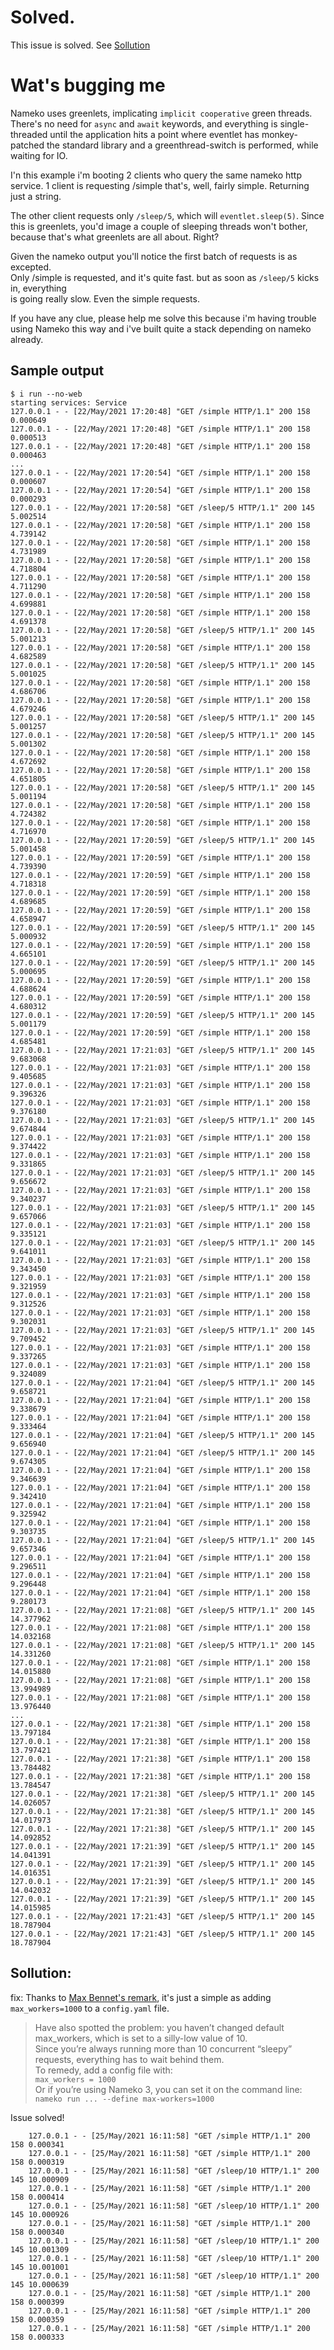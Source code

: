 # Solved.

This issue is solved. See [Sollution](#sollution)

# Wat's bugging me

Nameko uses greenlets, implicating `implicit cooperative` green threads.  
There's no need for `async` and `await`  keywords, and everything is single-threaded until
the application hits a point where eventlet has monkey-patched the standard library and a
greenthread-switch is performed, while waiting for IO.

I'n this example i'm booting 2 clients who query the same nameko http service.
1 client is requesting /simple that's, well, fairly simple. Returning just a string.

The other client requests only `/sleep/5`, which will `eventlet.sleep(5)`. Since this is
greenlets, you'd image a couple of sleeping threads won't bother, because that's what
greenlets are all about. Right?

Given the nameko output you'll notice the first batch of requests is as excepted.  
Only /simple is requested, and it's quite fast. but as soon as `/sleep/5` kicks in, everything  
is going really slow. Even the simple requests.

If you have any clue, please help me solve this because i'm having trouble using Nameko this way
and i've built quite a stack depending on nameko already.


## Sample output
```log
$ i run --no-web
starting services: Service
127.0.0.1 - - [22/May/2021 17:20:48] "GET /simple HTTP/1.1" 200 158 0.000649
127.0.0.1 - - [22/May/2021 17:20:48] "GET /simple HTTP/1.1" 200 158 0.000513
127.0.0.1 - - [22/May/2021 17:20:48] "GET /simple HTTP/1.1" 200 158 0.000463
... 
127.0.0.1 - - [22/May/2021 17:20:54] "GET /simple HTTP/1.1" 200 158 0.000607
127.0.0.1 - - [22/May/2021 17:20:54] "GET /simple HTTP/1.1" 200 158 0.000293
127.0.0.1 - - [22/May/2021 17:20:58] "GET /sleep/5 HTTP/1.1" 200 145 5.002514
127.0.0.1 - - [22/May/2021 17:20:58] "GET /simple HTTP/1.1" 200 158 4.739142
127.0.0.1 - - [22/May/2021 17:20:58] "GET /simple HTTP/1.1" 200 158 4.731989
127.0.0.1 - - [22/May/2021 17:20:58] "GET /simple HTTP/1.1" 200 158 4.718804
127.0.0.1 - - [22/May/2021 17:20:58] "GET /simple HTTP/1.1" 200 158 4.711290
127.0.0.1 - - [22/May/2021 17:20:58] "GET /simple HTTP/1.1" 200 158 4.699881
127.0.0.1 - - [22/May/2021 17:20:58] "GET /simple HTTP/1.1" 200 158 4.691378
127.0.0.1 - - [22/May/2021 17:20:58] "GET /sleep/5 HTTP/1.1" 200 145 5.001213
127.0.0.1 - - [22/May/2021 17:20:58] "GET /simple HTTP/1.1" 200 158 4.682589
127.0.0.1 - - [22/May/2021 17:20:58] "GET /sleep/5 HTTP/1.1" 200 145 5.001025
127.0.0.1 - - [22/May/2021 17:20:58] "GET /simple HTTP/1.1" 200 158 4.686706
127.0.0.1 - - [22/May/2021 17:20:58] "GET /simple HTTP/1.1" 200 158 4.679246
127.0.0.1 - - [22/May/2021 17:20:58] "GET /sleep/5 HTTP/1.1" 200 145 5.001257
127.0.0.1 - - [22/May/2021 17:20:58] "GET /sleep/5 HTTP/1.1" 200 145 5.001302
127.0.0.1 - - [22/May/2021 17:20:58] "GET /simple HTTP/1.1" 200 158 4.672692
127.0.0.1 - - [22/May/2021 17:20:58] "GET /simple HTTP/1.1" 200 158 4.651805
127.0.0.1 - - [22/May/2021 17:20:58] "GET /sleep/5 HTTP/1.1" 200 145 5.001194
127.0.0.1 - - [22/May/2021 17:20:58] "GET /simple HTTP/1.1" 200 158 4.724382
127.0.0.1 - - [22/May/2021 17:20:58] "GET /simple HTTP/1.1" 200 158 4.716970
127.0.0.1 - - [22/May/2021 17:20:59] "GET /sleep/5 HTTP/1.1" 200 145 5.001458
127.0.0.1 - - [22/May/2021 17:20:59] "GET /simple HTTP/1.1" 200 158 4.739390
127.0.0.1 - - [22/May/2021 17:20:59] "GET /simple HTTP/1.1" 200 158 4.718318
127.0.0.1 - - [22/May/2021 17:20:59] "GET /simple HTTP/1.1" 200 158 4.689685
127.0.0.1 - - [22/May/2021 17:20:59] "GET /simple HTTP/1.1" 200 158 4.658947
127.0.0.1 - - [22/May/2021 17:20:59] "GET /sleep/5 HTTP/1.1" 200 145 5.000932
127.0.0.1 - - [22/May/2021 17:20:59] "GET /simple HTTP/1.1" 200 158 4.665101
127.0.0.1 - - [22/May/2021 17:20:59] "GET /sleep/5 HTTP/1.1" 200 145 5.000695
127.0.0.1 - - [22/May/2021 17:20:59] "GET /simple HTTP/1.1" 200 158 4.688624
127.0.0.1 - - [22/May/2021 17:20:59] "GET /simple HTTP/1.1" 200 158 4.680312
127.0.0.1 - - [22/May/2021 17:20:59] "GET /sleep/5 HTTP/1.1" 200 145 5.001179
127.0.0.1 - - [22/May/2021 17:20:59] "GET /simple HTTP/1.1" 200 158 4.685481
127.0.0.1 - - [22/May/2021 17:21:03] "GET /sleep/5 HTTP/1.1" 200 145 9.683068
127.0.0.1 - - [22/May/2021 17:21:03] "GET /simple HTTP/1.1" 200 158 9.405685
127.0.0.1 - - [22/May/2021 17:21:03] "GET /simple HTTP/1.1" 200 158 9.396326
127.0.0.1 - - [22/May/2021 17:21:03] "GET /simple HTTP/1.1" 200 158 9.376180
127.0.0.1 - - [22/May/2021 17:21:03] "GET /sleep/5 HTTP/1.1" 200 145 9.674844
127.0.0.1 - - [22/May/2021 17:21:03] "GET /simple HTTP/1.1" 200 158 9.374422
127.0.0.1 - - [22/May/2021 17:21:03] "GET /simple HTTP/1.1" 200 158 9.331865
127.0.0.1 - - [22/May/2021 17:21:03] "GET /sleep/5 HTTP/1.1" 200 145 9.656672
127.0.0.1 - - [22/May/2021 17:21:03] "GET /simple HTTP/1.1" 200 158 9.340237
127.0.0.1 - - [22/May/2021 17:21:03] "GET /sleep/5 HTTP/1.1" 200 145 9.657066
127.0.0.1 - - [22/May/2021 17:21:03] "GET /simple HTTP/1.1" 200 158 9.335121
127.0.0.1 - - [22/May/2021 17:21:03] "GET /sleep/5 HTTP/1.1" 200 145 9.641011
127.0.0.1 - - [22/May/2021 17:21:03] "GET /simple HTTP/1.1" 200 158 9.343450
127.0.0.1 - - [22/May/2021 17:21:03] "GET /simple HTTP/1.1" 200 158 9.321959
127.0.0.1 - - [22/May/2021 17:21:03] "GET /simple HTTP/1.1" 200 158 9.312526
127.0.0.1 - - [22/May/2021 17:21:03] "GET /simple HTTP/1.1" 200 158 9.302031
127.0.0.1 - - [22/May/2021 17:21:03] "GET /sleep/5 HTTP/1.1" 200 145 9.709452
127.0.0.1 - - [22/May/2021 17:21:03] "GET /simple HTTP/1.1" 200 158 9.337265
127.0.0.1 - - [22/May/2021 17:21:03] "GET /simple HTTP/1.1" 200 158 9.324089
127.0.0.1 - - [22/May/2021 17:21:04] "GET /sleep/5 HTTP/1.1" 200 145 9.658721
127.0.0.1 - - [22/May/2021 17:21:04] "GET /simple HTTP/1.1" 200 158 9.338679
127.0.0.1 - - [22/May/2021 17:21:04] "GET /simple HTTP/1.1" 200 158 9.333464
127.0.0.1 - - [22/May/2021 17:21:04] "GET /sleep/5 HTTP/1.1" 200 145 9.656940
127.0.0.1 - - [22/May/2021 17:21:04] "GET /sleep/5 HTTP/1.1" 200 145 9.674305
127.0.0.1 - - [22/May/2021 17:21:04] "GET /simple HTTP/1.1" 200 158 9.346639
127.0.0.1 - - [22/May/2021 17:21:04] "GET /simple HTTP/1.1" 200 158 9.342410
127.0.0.1 - - [22/May/2021 17:21:04] "GET /simple HTTP/1.1" 200 158 9.325942
127.0.0.1 - - [22/May/2021 17:21:04] "GET /simple HTTP/1.1" 200 158 9.303735
127.0.0.1 - - [22/May/2021 17:21:04] "GET /sleep/5 HTTP/1.1" 200 145 9.657346
127.0.0.1 - - [22/May/2021 17:21:04] "GET /simple HTTP/1.1" 200 158 9.296511
127.0.0.1 - - [22/May/2021 17:21:04] "GET /simple HTTP/1.1" 200 158 9.296448
127.0.0.1 - - [22/May/2021 17:21:04] "GET /simple HTTP/1.1" 200 158 9.280173
127.0.0.1 - - [22/May/2021 17:21:08] "GET /sleep/5 HTTP/1.1" 200 145 14.377962
127.0.0.1 - - [22/May/2021 17:21:08] "GET /simple HTTP/1.1" 200 158 14.032168
127.0.0.1 - - [22/May/2021 17:21:08] "GET /sleep/5 HTTP/1.1" 200 145 14.331260
127.0.0.1 - - [22/May/2021 17:21:08] "GET /simple HTTP/1.1" 200 158 14.015880
127.0.0.1 - - [22/May/2021 17:21:08] "GET /simple HTTP/1.1" 200 158 13.994989
127.0.0.1 - - [22/May/2021 17:21:08] "GET /simple HTTP/1.1" 200 158 13.976440
... 
127.0.0.1 - - [22/May/2021 17:21:38] "GET /simple HTTP/1.1" 200 158 13.797184
127.0.0.1 - - [22/May/2021 17:21:38] "GET /simple HTTP/1.1" 200 158 13.797421
127.0.0.1 - - [22/May/2021 17:21:38] "GET /simple HTTP/1.1" 200 158 13.784482
127.0.0.1 - - [22/May/2021 17:21:38] "GET /simple HTTP/1.1" 200 158 13.784547
127.0.0.1 - - [22/May/2021 17:21:38] "GET /sleep/5 HTTP/1.1" 200 145 14.026057
127.0.0.1 - - [22/May/2021 17:21:38] "GET /sleep/5 HTTP/1.1" 200 145 14.017973
127.0.0.1 - - [22/May/2021 17:21:38] "GET /sleep/5 HTTP/1.1" 200 145 14.092852
127.0.0.1 - - [22/May/2021 17:21:39] "GET /sleep/5 HTTP/1.1" 200 145 14.041391
127.0.0.1 - - [22/May/2021 17:21:39] "GET /sleep/5 HTTP/1.1" 200 145 14.016351
127.0.0.1 - - [22/May/2021 17:21:39] "GET /sleep/5 HTTP/1.1" 200 145 14.042032
127.0.0.1 - - [22/May/2021 17:21:39] "GET /sleep/5 HTTP/1.1" 200 145 14.015985
127.0.0.1 - - [22/May/2021 17:21:43] "GET /sleep/5 HTTP/1.1" 200 145 18.787904
127.0.0.1 - - [22/May/2021 17:21:43] "GET /sleep/5 HTTP/1.1" 200 145 18.787904
```

## Sollution:

fix: Thanks to [Max Bennet's remark](https://discourse.nameko.io/t/concurrent-webrequests-seem-threaded-instead-of-greenthreaded/694/4?u=remcoboerma),
it's just a simple as adding `max_workers=1000` to a `config.yaml` file.

> Have also spotted the problem: you haven’t changed default max_workers, which is set to a silly-low value of 10.  
> Since you’re always running more than 10 concurrent “sleepy” requests, everything has to wait behind them.  
> To remedy, add a config file with:  
>  `max_workers = 1000`  
> Or if you’re using Nameko 3, you can set it on the command line:  
>  `nameko run ... --define max-workers=1000`



Issue solved!
```log
    127.0.0.1 - - [25/May/2021 16:11:58] "GET /simple HTTP/1.1" 200 158 0.000341
    127.0.0.1 - - [25/May/2021 16:11:58] "GET /simple HTTP/1.1" 200 158 0.000319
    127.0.0.1 - - [25/May/2021 16:11:58] "GET /sleep/10 HTTP/1.1" 200 145 10.000909
    127.0.0.1 - - [25/May/2021 16:11:58] "GET /simple HTTP/1.1" 200 158 0.000414
    127.0.0.1 - - [25/May/2021 16:11:58] "GET /sleep/10 HTTP/1.1" 200 145 10.000926
    127.0.0.1 - - [25/May/2021 16:11:58] "GET /simple HTTP/1.1" 200 158 0.000340
    127.0.0.1 - - [25/May/2021 16:11:58] "GET /sleep/10 HTTP/1.1" 200 145 10.001309
    127.0.0.1 - - [25/May/2021 16:11:58] "GET /sleep/10 HTTP/1.1" 200 145 10.001001
    127.0.0.1 - - [25/May/2021 16:11:58] "GET /sleep/10 HTTP/1.1" 200 145 10.000639
    127.0.0.1 - - [25/May/2021 16:11:58] "GET /simple HTTP/1.1" 200 158 0.000399
    127.0.0.1 - - [25/May/2021 16:11:58] "GET /simple HTTP/1.1" 200 158 0.000359
    127.0.0.1 - - [25/May/2021 16:11:58] "GET /simple HTTP/1.1" 200 158 0.000333
```